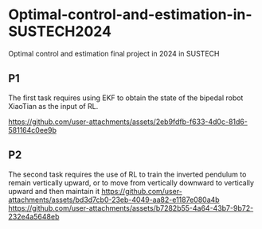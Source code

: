 # Optimal-control-and-estimation-in-SUSTECH2024
Optimal control and estimation final project in 2024 in SUSTECH

## P1
The first task requires using EKF to obtain the state of the bipedal robot XiaoTian as the input of RL.

https://github.com/user-attachments/assets/2eb9fdfb-f633-4d0c-81d6-581164c0ee9b


## P2
The second task requires the use of RL to train the inverted pendulum to remain vertically upward, or to move from vertically downward to vertically upward and then maintain it
https://github.com/user-attachments/assets/bd3d7cb0-23eb-4049-aa82-e1187e080a4b
https://github.com/user-attachments/assets/b7282b55-4a64-43b7-9b72-232e4a5648eb
